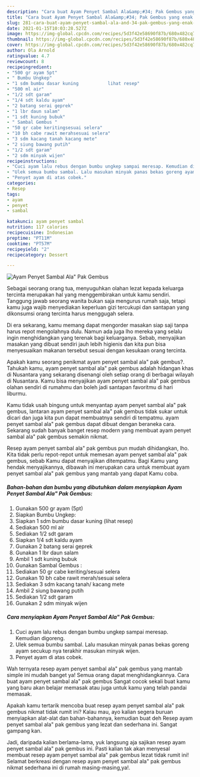 ```yaml
---
description: "Cara buat Ayam Penyet Sambal Ala&amp;#34; Pak Gembus yang enak Untuk Jualan"
title: "Cara buat Ayam Penyet Sambal Ala&amp;#34; Pak Gembus yang enak Untuk Jualan"
slug: 281-cara-buat-ayam-penyet-sambal-ala-and-34-pak-gembus-yang-enak-untuk-jualan
date: 2021-01-15T10:03:28.527Z
image: https://img-global.cpcdn.com/recipes/5d3f42e58690f87b/680x482cq70/ayam-penyet-sambal-ala-pak-gembus-foto-resep-utama.jpg
thumbnail: https://img-global.cpcdn.com/recipes/5d3f42e58690f87b/680x482cq70/ayam-penyet-sambal-ala-pak-gembus-foto-resep-utama.jpg
cover: https://img-global.cpcdn.com/recipes/5d3f42e58690f87b/680x482cq70/ayam-penyet-sambal-ala-pak-gembus-foto-resep-utama.jpg
author: Ola Arnold
ratingvalue: 4.7
reviewcount: 8
recipeingredient:
- "500 gr ayam 5pt"
- " Bumbu Ungkep"
- "1 sdm bumbu dasar kuning           lihat resep"
- "500 ml air"
- "1/2 sdt garam"
- "1/4 sdt kaldu ayam"
- "2 batang serai geprek"
- "1 lbr daun salam"
- "1 sdt kuning bubuk"
- " Sambal Gembus "
- "50 gr cabe keritingsesuai selera"
- "10 bh cabe rawit merahsesuai selera"
- "3 sdm kacang tanah kacang mete"
- "2 siung bawang putih"
- "1/2 sdt garam"
- "2 sdm minyak wijen"
recipeinstructions:
- "Cuci ayam lalu rebus dengan bumbu ungkep sampai meresap. Kemudian digoreng."
- "Ulek semua bumbu sambal. Lalu masukan minyak panas bekas goreng ayam secukup nya terakhir masukan minyak wijen."
- "Penyet ayam di atas cobek."
categories:
- Resep
tags:
- ayam
- penyet
- sambal

katakunci: ayam penyet sambal 
nutrition: 117 calories
recipecuisine: Indonesian
preptime: "PT11M"
cooktime: "PT57M"
recipeyield: "2"
recipecategory: Dessert

---
```



![Ayam Penyet Sambal Ala&#34; Pak Gembus](https://img-global.cpcdn.com/recipes/5d3f42e58690f87b/680x482cq70/ayam-penyet-sambal-ala-pak-gembus-foto-resep-utama.jpg)

Sebagai seorang orang tua, menyuguhkan olahan lezat kepada keluarga tercinta merupakan hal yang menggembirakan untuk kamu sendiri. Tanggung jawab seorang  wanita bukan saja mengurus rumah saja, tetapi kamu juga wajib menyediakan keperluan gizi tercukupi dan santapan yang dikonsumsi orang tercinta harus menggugah selera.

Di era  sekarang, kamu memang dapat mengorder masakan siap saji tanpa harus repot mengolahnya dulu. Namun ada juga lho mereka yang selalu ingin menghidangkan yang terenak bagi keluarganya. Sebab, menyajikan masakan yang dibuat sendiri jauh lebih higienis dan kita pun bisa menyesuaikan makanan tersebut sesuai dengan kesukaan orang tercinta. 



Apakah kamu seorang penikmat ayam penyet sambal ala&#34; pak gembus?. Tahukah kamu, ayam penyet sambal ala&#34; pak gembus adalah hidangan khas di Nusantara yang sekarang disenangi oleh setiap orang di berbagai wilayah di Nusantara. Kamu bisa menyajikan ayam penyet sambal ala&#34; pak gembus olahan sendiri di rumahmu dan boleh jadi santapan favoritmu di hari liburmu.

Kamu tidak usah bingung untuk menyantap ayam penyet sambal ala&#34; pak gembus, lantaran ayam penyet sambal ala&#34; pak gembus tidak sukar untuk dicari dan juga kita pun dapat membuatnya sendiri di tempatmu. ayam penyet sambal ala&#34; pak gembus dapat dibuat dengan beraneka cara. Sekarang sudah banyak banget resep modern yang membuat ayam penyet sambal ala&#34; pak gembus semakin nikmat.

Resep ayam penyet sambal ala&#34; pak gembus pun mudah dihidangkan, lho. Kita tidak perlu repot-repot untuk memesan ayam penyet sambal ala&#34; pak gembus, sebab Kamu dapat menyajikan ditempatmu. Bagi Kamu yang hendak menyajikannya, dibawah ini merupakan cara untuk membuat ayam penyet sambal ala&#34; pak gembus yang mantab yang dapat Kamu coba.

<!--inarticleads1-->

##### Bahan-bahan dan bumbu yang dibutuhkan dalam menyiapkan Ayam Penyet Sambal Ala&#34; Pak Gembus:

1. Gunakan 500 gr ayam (5pt)
1. Siapkan  Bumbu Ungkep:
1. Siapkan 1 sdm bumbu dasar kuning           (lihat resep)
1. Sediakan 500 ml air
1. Sediakan 1/2 sdt garam
1. Siapkan 1/4 sdt kaldu ayam
1. Gunakan 2 batang serai geprek
1. Gunakan 1 lbr daun salam
1. Ambil 1 sdt kuning bubuk
1. Gunakan  Sambal Gembus :
1. Sediakan 50 gr cabe keriting/sesuai selera
1. Gunakan 10 bh cabe rawit merah/sesuai selera
1. Sediakan 3 sdm kacang tanah/ kacang mete
1. Ambil 2 siung bawang putih
1. Sediakan 1/2 sdt garam
1. Gunakan 2 sdm minyak wijen




<!--inarticleads2-->

##### Cara menyiapkan Ayam Penyet Sambal Ala&#34; Pak Gembus:

1. Cuci ayam lalu rebus dengan bumbu ungkep sampai meresap. Kemudian digoreng.
1. Ulek semua bumbu sambal. Lalu masukan minyak panas bekas goreng ayam secukup nya terakhir masukan minyak wijen.
1. Penyet ayam di atas cobek.




Wah ternyata resep ayam penyet sambal ala&#34; pak gembus yang mantab simple ini mudah banget ya! Semua orang dapat menghidangkannya. Cara buat ayam penyet sambal ala&#34; pak gembus Sangat cocok sekali buat kamu yang baru akan belajar memasak atau juga untuk kamu yang telah pandai memasak.

Apakah kamu tertarik mencoba buat resep ayam penyet sambal ala&#34; pak gembus nikmat tidak rumit ini? Kalau mau, ayo kalian segera buruan menyiapkan alat-alat dan bahan-bahannya, kemudian buat deh Resep ayam penyet sambal ala&#34; pak gembus yang lezat dan sederhana ini. Sangat gampang kan. 

Jadi, daripada kalian berlama-lama, yuk langsung aja sajikan resep ayam penyet sambal ala&#34; pak gembus ini. Pasti kalian tak akan menyesal membuat resep ayam penyet sambal ala&#34; pak gembus lezat tidak rumit ini! Selamat berkreasi dengan resep ayam penyet sambal ala&#34; pak gembus nikmat sederhana ini di rumah masing-masing,ya!.

